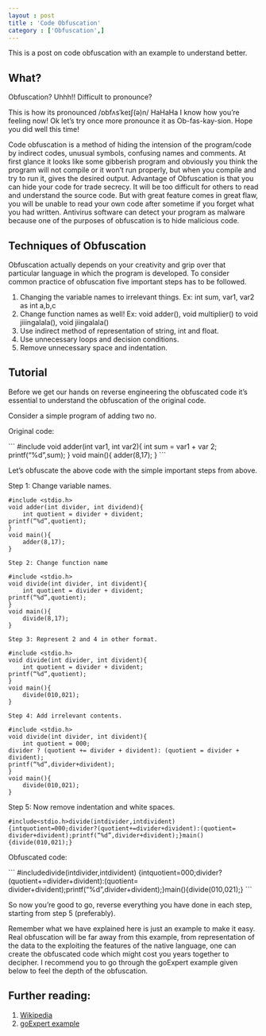```yaml
---
layout : post
title : 'Code Obfuscation'
category : ['Obfuscation',]
---
```

This is a post on code obfuscation with an example to understand better.

## What?

Obfuscation? Uhhh!! Difficult to pronounce?

This is how its pronounced /ɒbfʌsˈkeɪʃ(ə)n/ HaHaHa I know how you’re feeling now! Ok let’s try once more pronounce it as Ob-fas-kay-sion. Hope you did well this time!

Code obfuscation is a method of hiding the intension of the program/code by indirect codes, unusual symbols, confusing names and comments. At first glance it looks like some gibberish program and obviously you think the program will not compile or it won’t run properly, but when you compile and try to run it, gives the desired output. Advantage of Obfuscation is that you can hide your code for trade secrecy. It will be too difficult for others to read and understand the source code. But with great feature comes in great flaw, you will be unable to read your own code after sometime if you forget what you had written. Antivirus software can detect your program as malware because one of the purposes of obfuscation is to hide malicious code.

## Techniques of Obfuscation

Obfuscation actually depends on your creativity and grip over that particular language in which the program is developed. To consider common practice of obfuscation five important steps has to be followed.

1. Changing the variable names to irrelevant things.
Ex: int sum, var1, var2 as int a,b,c
2. Change function names as well!
Ex: void adder(), void multiplier() to void jiiingalala(), void jiingalala()
3. Use indirect method of representation of string, int and float.
4. Use unnecessary loops and decision conditions.
5. Remove unnecessary space and indentation.

## Tutorial

Before we get our hands on reverse engineering the obfuscated code it’s essential to understand the obfuscation of the original code.

Consider a simple program of adding two no.

<p style="text-style: bold;">
Original code:
</p>
```
#include <stdio.h>
void adder(int var1, int var2){
int sum = var1 + var 2;
printf(“%d”,sum);
}
void main(){
	adder(8,17);
}
```

Let’s obfuscate the above code with the simple important steps from above.

Step 1: Change variable names.
```
#include <stdio.h>
void adder(int divider, int dividend){
	int quotient = divider + divident;
printf(“%d”,quotient);
}
void main(){
	adder(8,17);
}
```
	Step 2: Change function name
```
#include <stdio.h>
void divide(int divider, int divident){
	int quotient = divider + divident;
printf(“%d”,quotient);
}
void main(){
	divide(8,17);
}
```
	Step 3: Represent 2 and 4 in other format.
```  
#include <stdio.h>
void divide(int divider, int divident){
	int quotient = divider + divident;
printf(“%d”,quotient);
}
void main(){
	divide(010,021);
}
```
	Step 4: Add irrelevant contents.
```  
#include <stdio.h>
void divide(int divider, int divident){
	int quotient = 000;
divider ? (quotient += divider + divident): (quotient = divider + divident);
printf(“%d”,divider+divident);
}
void main(){
	divide(010,021);
}
```
Step 5: Now remove indentation and white spaces.
```
#include<stdio.h>divide(intdivider,intdivident)
{intquotient=000;divider?(quotient+=divider+divident):(quotient=
divider+divident);printf(“%d”,divider+divident);}main(){divide(010,021);}
```
<p style="text-style: bold;">
Obfuscated code:
</p>
```
#include<stdio.h>divide(intdivider,intdivident)
{intquotient=000;divider?(quotient+=divider+divident):(quotient=
divider+divident);printf(“%d”,divider+divident);}main(){divide(010,021);}
```

So now you’re good to go, reverse everything you have done in each step, starting from step 5 (preferably).

Remember what we have explained here is just an example to make it easy. Real obfuscation will be far away from this example, from representation of the data to the exploiting the features of the native language, one can create the obfuscated code which might cost you years together to decipher. I recommend you to go through the goExpert example given below to feel the depth of the obfuscation.

## Further reading:

1. [Wikipedia](https://en.wikipedia.org/wiki/Obfuscation_(software))
2. [goExpert example](https://www.go4expert.com/articles/create-obfuscated-code-c-t27261/)
